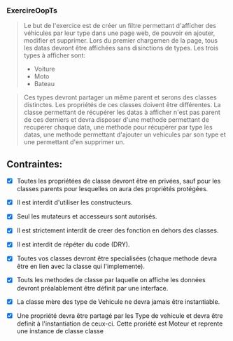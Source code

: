 ### ExercireOopTs

> Le but de l'exercice est de créer un filtre permettant d'afficher des véhicules par leur
> type dans une page web, de pouvoir en ajouter, modifier et supprimer. Lors du premier chargemen de la page, tous les datas devront être affichées sans disinctions
> de types. Les trois types à afficher sont:
> * Voiture
> * Moto
> * Bateau 

> Ces types devront partager un même parent et serons des classes distinctes. Les propriétés de ces classes doivent être différentes. La classe permettant de
> récupérer les datas à afficher n'est pas parent de ces derniers
> et devra disposer d'une methode permettant de recuperer chaque data, une methode pour récupérer par type les datas, une methode permettant d'ajouter un 
> vehicules par son type et une permettant d'en supprimer un.

## Contraintes:
- [x] Toutes les propriétées de classe devront être en privées, sauf pour les classes parents pour lesquelles on aura des propriétés protégées.
- [x] Il est interdit d'utiliser les constructeurs.
- [x] Seul les mutateurs et accesseurs sont autorisés. 
- [x] Il est strictement interdit de creer des fonction en dehors des classes.
- [x] Il est interdit de répéter du code (DRY).
- [X] Toutes vos classes devront être specialisées (chaque methode devra être en lien avec la classe qui l'implemente).
- [x] Touts les methodes de classe par laquelle on affiche les données devront préalablement être définit par une interface.
- [x] La classe mère des type de Vehicule ne devra jamais être instantiable. 
- [x] Une propriété devra être partagé par les Type de vehicule et devra être definit à l'instantiation de ceux-ci. Cette proriété est Moteur et reprente une     instance de classe classe  

